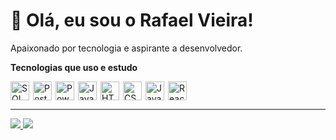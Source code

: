# 👋 Olá, eu sou o Rafael Vieira!

Apaixonado por tecnologia e aspirante a desenvolvedor.

**Tecnologias que uso e estudo**

<div style="display: flex; align-items: center; gap: 6px; margin-top: 4px;">
  <img src="https://img.icons8.com/fluency/48/sql.png" height="30" width="30" alt="SQL logo" />
  <img src="https://cdn.jsdelivr.net/gh/devicons/devicon/icons/postgresql/postgresql-original.svg" height="30" width="30" alt="PostgreSQL logo" />
  <img src="https://upload.wikimedia.org/wikipedia/commons/c/cf/New_Power_BI_Logo.svg" height="30" width="30" alt="Power BI logo" />
  <img src="https://cdn.jsdelivr.net/gh/devicons/devicon/icons/java/java-original.svg" height="30" width="30" alt="Java logo" />
  <img src="https://cdn.jsdelivr.net/gh/devicons/devicon/icons/html5/html5-original.svg" height="30" width="30" alt="HTML5 logo" />
  <img src="https://cdn.jsdelivr.net/gh/devicons/devicon/icons/css3/css3-original.svg" height="30" width="30" alt="CSS3 logo" />
  <img src="https://cdn.jsdelivr.net/gh/devicons/devicon/icons/javascript/javascript-original.svg" height="30" width="30" alt="JavaScript logo" />
  <img src="https://cdn.jsdelivr.net/gh/devicons/devicon/icons/react/react-original.svg" height="30" width="30" alt="React logo" />
</div>

---

<a href="mailto:rafaelovieira.dev@gmail.com">
  <img src="https://img.shields.io/badge/Gmail-333333?style=for-the-badge&logo=gmail&logoColor=white" />
</a><a href="https://www.linkedin.com/in/rafaelovieira" target="_blank">
  <img src="https://img.shields.io/badge/LinkedIn-0A66C2?style=for-the-badge&logo=linkedin&logoColor=white" />
</a>

